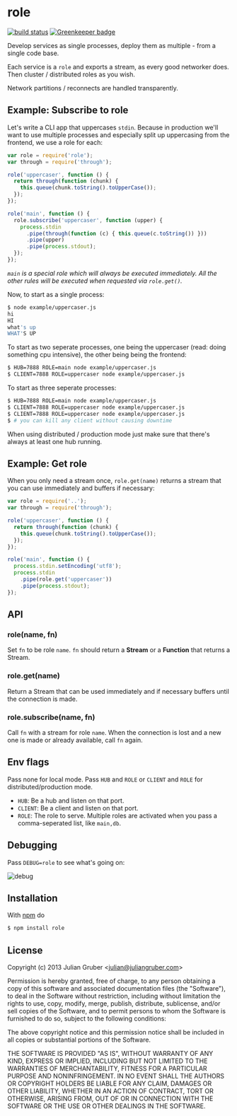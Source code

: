 
# role

[![build status](https://secure.travis-ci.org/juliangruber/role.png)](http://travis-ci.org/juliangruber/role) [![Greenkeeper badge](https://badges.greenkeeper.io/juliangruber/role.svg)](https://greenkeeper.io/)

Develop services as single processes, deploy them as multiple - from a single
code base.

Each service is a `role` and exports a stream, as every good networker does.
Then cluster / distributed roles as you wish.

Network partitions / reconnects are handled transparently.

## Example: Subscribe to role

Let's write a CLI app that uppercases `stdin`. Because in production we'll want
to use multiple processes and especially split up uppercasing from the
frontend, we use a role for each:

```js
var role = require('role');
var through = require('through');

role('uppercaser', function () {
  return through(function (chunk) {
    this.queue(chunk.toString().toUpperCase());
  });
});

role('main', function () {
  role.subscribe('uppercaser', function (upper) {
    process.stdin
      .pipe(through(function (c) { this.queue(c.toString()) }))
      .pipe(upper)
      .pipe(process.stdout);
  });
});
```

*`main` is a special role which will always be executed immediately. All the
other rules will be executed when requested via `role.get()`.*

Now, to start as a single process:

```bash
$ node example/uppercaser.js
hi
HI
what's up
WHAT'S UP
```

To start as two seperate processes, one being the uppercaser (read: doing
something cpu intensive), the other being being the frontend:

```bash
$ HUB=7888 ROLE=main node example/uppercaser.js 
$ CLIENT=7888 ROLE=uppercaser node example/uppercaser.js 
```

To start as three seperate processes:

```bash
$ HUB=7888 ROLE=main node example/uppercaser.js 
$ CLIENT=7888 ROLE=uppercaser node example/uppercaser.js 
$ CLIENT=7888 ROLE=uppercaser node example/uppercaser.js 
$ # you can kill any client without causing downtime
```

When using distributed / production mode just make sure that
there's always at least one hub running.

## Example: Get role

When you only need a stream once, `role.get(name)` returns a stream that you can use immediately and buffers if necessary:

```js
var role = require('..');
var through = require('through');

role('uppercaser', function () {
  return through(function (chunk) {
    this.queue(chunk.toString().toUpperCase());
  });
});

role('main', function () {
  process.stdin.setEncoding('utf8');
  process.stdin
    .pipe(role.get('uppercaser'))
    .pipe(process.stdout);
});
```

## API

### role(name, fn)

Set `fn` to be role `name`. `fn` should return a **Stream** or a **Function**
that returns a Stream.

### role.get(name)

Return a Stream that can be used immediately and if necessary buffers until the connection is made.

### role.subscribe(name, fn)

Call `fn` with a stream for role `name`. When the connection is lost and a new
one is made or already available, call `fn` again.

## Env flags

Pass none for local mode. Pass `HUB` and `ROLE` or `CLIENT` and `ROLE` for
distributed/production mode.

* `HUB`: Be a hub and listen on that port.
* `CLIENT`: Be a client and listen on that port.
* `ROLE`: The role to serve. Multiple roles are activated when you pass a comma-seperated list, like `main,db`.

## Debugging

Pass `DEBUG=role` to see what's going on:

![debug](http://i.cloudup.com/Ar8aXJj6ia.png)

## Installation

With [npm](http://npmjs.org) do

```bash
$ npm install role
```

## License

Copyright (c) 2013 Julian Gruber &lt;julian@juliangruber.com&gt;

Permission is hereby granted, free of charge, to any person obtaining a copy
of this software and associated documentation files (the "Software"), to deal
in the Software without restriction, including without limitation the rights
to use, copy, modify, merge, publish, distribute, sublicense, and/or sell
copies of the Software, and to permit persons to whom the Software is
furnished to do so, subject to the following conditions:

The above copyright notice and this permission notice shall be included in
all copies or substantial portions of the Software.

THE SOFTWARE IS PROVIDED "AS IS", WITHOUT WARRANTY OF ANY KIND, EXPRESS OR
IMPLIED, INCLUDING BUT NOT LIMITED TO THE WARRANTIES OF MERCHANTABILITY,
FITNESS FOR A PARTICULAR PURPOSE AND NONINFRINGEMENT. IN NO EVENT SHALL THE
AUTHORS OR COPYRIGHT HOLDERS BE LIABLE FOR ANY CLAIM, DAMAGES OR OTHER
LIABILITY, WHETHER IN AN ACTION OF CONTRACT, TORT OR OTHERWISE, ARISING FROM,
OUT OF OR IN CONNECTION WITH THE SOFTWARE OR THE USE OR OTHER DEALINGS IN
THE SOFTWARE.
